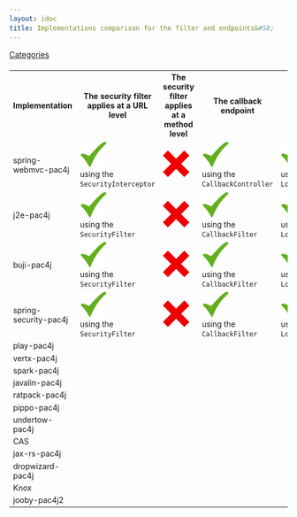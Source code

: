 ```yaml
---
layout: idoc
title: Implementations comparison for the filter and endpoints&#58;
---
```


[<i class="fa fa-long-arrow-left fa-2x" aria-hidden="true"></i> Categories](./comparison.html)

<style>
    table {
        margin-top: 20px
    }
    table img {
        border: 0
    }
</style>

<table class="centered">
    <tr>
        <th>Implementation</th>
        <th>The security filter applies at a URL level</th>
        <th>The security filter applies at a method level</th>
        <th>The callback endpoint</th>
        <th>The logout endpoint</th>
    </tr>
    <tr>
        <td>spring-webmvc-pac4j</td>
        <td><img src="/img/green_check.png" /><br />using the <code>SecurityInterceptor</code></td>
        <td><img src="/img/red_cross.png" /></td>
        <td><img src="/img/green_check.png" /><br />using the <code>CallbackController</code></td>
        <td><img src="/img/green_check.png" /><br />using the <code>LogoutController</code></td>
    </tr>
    <tr>
        <td>j2e-pac4j</td>
        <td><img src="/img/green_check.png" /><br />using the <code>SecurityFilter</code></td>
        <td><img src="/img/red_cross.png" /></td>
        <td><img src="/img/green_check.png" /><br />using the <code>CallbackFilter</code></td>
        <td><img src="/img/green_check.png" /><br />using the <code>LogoutFilter</code></td>
    </tr>
    <tr>
        <td>buji-pac4j</td>
        <td><img src="/img/green_check.png" /><br />using the <code>SecurityFilter</code></td>
        <td><img src="/img/red_cross.png" /></td>
        <td><img src="/img/green_check.png" /><br />using the <code>CallbackFilter</code></td>
        <td><img src="/img/green_check.png" /><br />using the <code>LogoutFilter</code></td>
    </tr>
    <tr>
        <td>spring-security-pac4j</td>
        <td><img src="/img/green_check.png" /><br />using the <code>SecurityFilter</code></td>
        <td><img src="/img/red_cross.png" /></td>
        <td><img src="/img/green_check.png" /><br />using the <code>CallbackFilter</code></td>
        <td><img src="/img/green_check.png" /><br />using the <code>LogoutFilter</code></td>
    </tr>
    <tr>
        <td>play-pac4j</td>
        <td></td>
        <td></td>
        <td></td>
        <td></td>
    </tr>
    <tr>
        <td>vertx-pac4j</td>
        <td></td>
        <td></td>
        <td></td>
        <td></td>
    </tr>
    <tr>
        <td>spark-pac4j</td>
        <td></td>
        <td></td>
        <td></td>
        <td></td>
    </tr>
    <tr>
        <td>javalin-pac4j</td>
        <td></td>
        <td></td>
        <td></td>
        <td></td>
    </tr>
    <tr>
        <td>ratpack-pac4j</td>
        <td></td>
        <td></td>
        <td></td>
        <td></td>
    </tr>
    <tr>
        <td>pippo-pac4j</td>
        <td></td>
        <td></td>
        <td></td>
        <td></td>
    </tr>
    <tr>
        <td>undertow-pac4j</td>
        <td></td>
        <td></td>
        <td></td>
        <td></td>
    </tr>
    <tr>
        <td>CAS</td>
        <td></td>
        <td></td>
        <td></td>
        <td></td>
    </tr>
    <tr>
        <td>jax-rs-pac4j</td>
        <td></td>
        <td></td>
        <td></td>
        <td></td>
    </tr>
    <tr>
        <td>dropwizard-pac4j</td>
        <td></td>
        <td></td>
        <td></td>
        <td></td>
    </tr>
    <tr>
        <td>Knox</td>
        <td></td>
        <td></td>
        <td></td>
        <td></td>
    </tr>
    <tr>
        <td>jooby-pac4j2</td>
        <td></td>
        <td></td>
        <td></td>
        <td></td>
    </tr>
</table>
